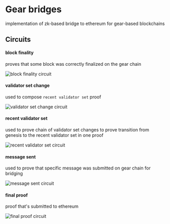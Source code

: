 # Gear bridges

implementation of zk-based bridge to ethereum for gear-based blockchains

## Circuits

#### block finality
proves that some block was correctly finalized on the gear chain

![block finality circuit](https://github.com/mertwole/gear-bridges/blob/main/images/block_finality_circuit.png)

#### validator set change
used to compose `recent validator set` proof 

![validator set change circuit](https://github.com/mertwole/gear-bridges/blob/main/images/next_validator_set_circuit.png)

#### recent validator set
used to prove chain of validator set changes to prove transition from genesis to the recent validator set in one proof

![recent validator set circuit](https://github.com/mertwole/gear-bridges/blob/main/images/recent_validator_set_circuit.png)

#### message sent
used to prove that specific message was submitted on gear chain for bridging

![message sent circuit](https://github.com/mertwole/gear-bridges/blob/main/images/message_sent_circuit.png)

#### final proof
proof that's submitted to ethereum

![final proof circuit](https://github.com/mertwole/gear-bridges/blob/main/images/final_proof_circuit.png)
